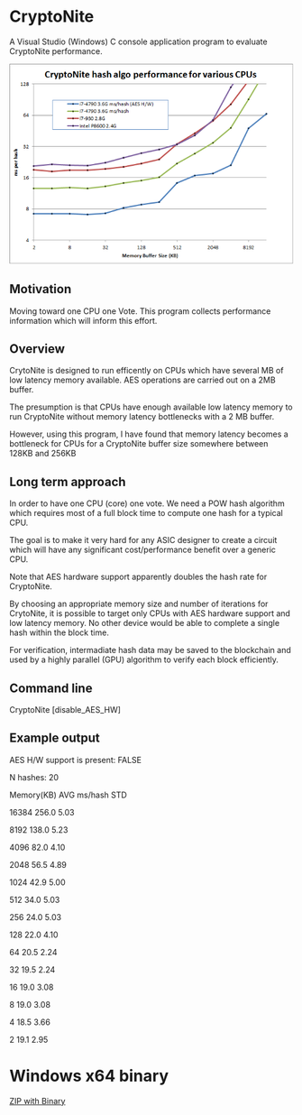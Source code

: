 # CryptoNite
A Visual Studio (Windows) C console application program to evaluate CryptoNite performance.

![![Chart](Data.png?raw=true "CryptoNite Performance on Various CPUs")
](Data.png?raw=true "CryptoNite Performance on Various CPUs")

## Motivation

Moving toward one CPU one Vote. This program collects performance information which will inform this effort.

## Overview

CrytoNite is designed to run efficently on CPUs which have several MB of low latency memory available. AES operations are carried out on a 2MB buffer.

The presumption is that CPUs have enough available low latency memory to run CryptoNite without memory latency bottlenecks with a 2 MB buffer.

However, using this program, I have found that memory latency becomes a bottleneck for CPUs for a CryptoNite buffer size somewhere between 128KB and 256KB

## Long term approach

In order to have one CPU (core) one vote. We need a POW hash algorithm which requires most of a full block time to compute one hash for a typical CPU. 

The goal is to make it very hard for any ASIC designer to create a circuit which will have any significant cost/performance benefit over a generic CPU.

Note that AES hardware support apparently doubles the hash rate for CryptoNite. 

By choosing an appropriate memory size and number of iterations for CrytoNite, it is possible to target only CPUs with AES hardware support and low latency memory. No other device would be able to complete a single hash within the block time.

For verification, intermadiate hash data may be saved to the blockchain and used by a highly parallel (GPU) algorithm to verify each block efficiently.

## Command line

CryptoNite [disable_AES_HW]


## Example output

AES H/W support is present:	FALSE

N hashes:	20

Memory(KB)	AVG ms/hash	STD

16384	256.0	5.03

8192	138.0	5.23

4096	82.0	4.10

2048	56.5	4.89

1024	42.9	5.00

512	34.0	5.03

256	24.0	5.03

128	22.0	4.10

64	20.5	2.24

32	19.5	2.24

16	19.0	3.08

8	19.0	3.08

4	18.5	3.66

2	19.1	2.95

# Windows x64 binary

[ZIP with Binary](CryptoNite.zip)
